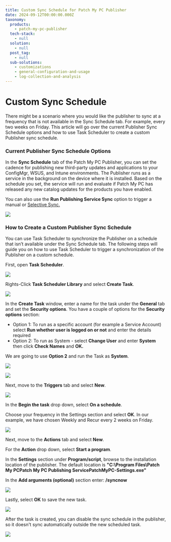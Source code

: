 ```yaml
---
title: Custom Sync Schedule for Patch My PC Publisher
date: 2024-09-12T00:00:00.000Z
taxonomy:
  products:
    - patch-my-pc-publisher
  tech-stack:
    - null
  solution:
    - null
  post_tag:
    - null
  sub-solutions:
    - customizations
    - general-configuration-and-usage
    - log-collection-and-analysis
---
```


# Custom Sync Schedule

There might be a scenario where you would like the publisher to sync at a frequency that is not available in the Sync Schedule tab. For example, every two weeks on Friday. This article will go over the current Publisher Sync Schedule options and how to use Task Scheduler to create a custom Publisher sync schedule.

### Current Publisher Sync Schedule Options

In the **Sync Schedule** tab of the Patch My PC Publisher, you can set the cadence for publishing new third-party updates and applications to your ConfigMgr, WSUS, and Intune environments. The Publisher runs as a service in the background on the device where it is installed. Based on the schedule you set, the service will run and evaluate if Patch My PC has released any new catalog updates for the products you have enabled.

You can also use the **Run Publishing Service Sync** option to trigger a manual or [Selective Sync.](https://patchmypc.com/custom-options-available-for-third-party-updates-and-applications#SelectiveSync)

![](../../_images/Sync-Schedule-12.png)

### How to Create a Custom Publisher Sync Schedule

You can use Task Scheduler to synchronize the Publisher on a schedule that isn’t available under the Sync Schedule tab. The following steps will guide you on how to use Task Scheduler to trigger a synchronization of the Publisher on a custom schedule.

First, open **Task Scheduler**.

![](../../_images/Sync-Schedule-1.png)

Rights-Click **Task Scheduler Library** and select **Create Task**.

![](../../_images/Sync-Schedule-2.png)

In the **Create Task** window, enter a name for the task under the **General** tab and set the **Security options**. You have a couple of options for the **Security options** section:

* Option 1: To run as a specific account (for example a Service Account) select **Run whether user is logged on or not** and enter the details required&#x20;
* Option 2: To run as System - select **Change User** and enter **System** then click **Check Names** and **OK.**&#x20;

We are going to use **Option 2** and run the Task as **System**.

![](../../_images/Sync-Schedule-3-2.png)

![](../../_images/Sync-Schedule-4.png)

Next, move to the **Triggers** tab and select **New**.

![](../../_images/Sync-Schedule-6.png)

In the **Begin the task** drop down, select **On a schedule**.

Choose your frequency in the Settings section and select **OK**. In our example, we have chosen Weekly and Recur every 2 weeks on Friday.&#x20;

![](../../_images/Sync-Schedule-7.png)

Next, move to the **Actions** tab and select **New**.

For the **Action** drop down, select **Start a program**.&#x20;

In the **Settings** section under **Program/script**, browse to the installation location of the publisher. The default location is **"C:\Program Files\Patch My PCPatch My PC Publishing ServicePatchMyPC-Settings.exe"**&#x20;

In the **Add arguments (optional)** section enter: **/syncnow**

![](../../_images/Sync-Schedule-9.png)

Lastly, select **OK** to save the new task.

![](../../_images/Sync-Schedule-10.png)

After the task is created, you can disable the sync schedule in the publisher, so it doesn't sync automatically outside the new scheduled task.

![](../../_images/Sync-Schedule-11.png)
